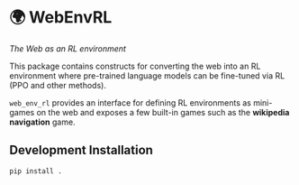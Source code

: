 # 🌍 WebEnvRL

*The Web as an RL environment*

This package contains constructs for converting the web into an RL environment
where pre-trained language models can be fine-tuned via RL (PPO and other
methods).

`web_env_rl` provides an interface for defining RL environments as mini-games
on the web and exposes a few built-in games such as the **wikipedia navigation**
game.

## Development Installation

```bash
pip install .
```
